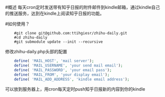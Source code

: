 #概述
每天cron定时发送带有知乎日报的附件邮件到kindle邮箱，通过kindle自己的推送服务，达到在kindle上阅读知乎日报的功能。

#如何使用？

```shell
    #git clone git@github.com:ttihgiesr/zhihu-daily.git
    #cd zhihu-daily
    #git submodule update --init --recursive
```

修改zhihu-daily.php头部的配置
```php
    define( 'MAIL_HOST', 'mail server');
    define( 'MAIL_USERNAME', 'your send mail email');
    define( 'MAIL_PASSWORD', 'your email pass');
    define( 'MAIL_FROM', 'your display email');
    define( 'MAIL_ADD_ADDRESS', 'kindle email address');
```

可以放到服务器上，用cron每天定时push知乎日报新的内容到你的kindle

